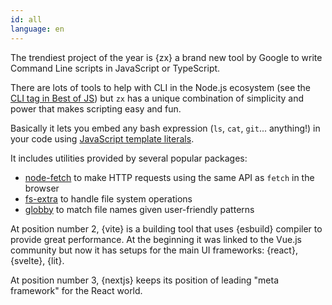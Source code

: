 ```yaml
---
id: all
language: en
---
```


The trendiest project of the year is {zx} a brand new tool by Google to write Command Line scripts in JavaScript or TypeScript.

There are lots of tools to help with CLI in the Node.js ecosystem (see the [CLI tag in Best of JS](https://bestofjs.org/tags/cli)) but `zx` has a unique combination of simplicity and power that makes scripting easy and fun.

Basically it lets you embed any bash expression (`ls`, `cat`, `git`... anything!) in your code using [JavaScript template literals](https://developer.mozilla.org/en-US/docs/Web/JavaScript/Reference/Template_literals).

It includes utilities provided by several popular packages:

- [node-fetch](https://github.com/node-fetch/node-fetch) to make HTTP requests using the same API as `fetch` in the browser
- [fs-extra](https://github.com/jprichardson/node-fs-extra) to handle file system operations
- [globby](https://github.com/sindresorhus/globby) to match file names given user-friendly patterns

At position number 2, {vite} is a building tool that uses {esbuild} compiler to provide great performance. At the beginning it was linked to the Vue.js community but now it has setups for the main UI frameworks: {react}, {svelte}, {lit}.

At position number 3, {nextjs} keeps its position of leading "meta framework" for the React world.
